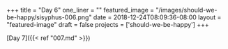 +++
title = "Day 6"
one_liner = ""
featured_image = "/images/should-we-be-happy/sisyphus-006.png"
date = 2018-12-24T08:09:36-08:00
layout = "featured-image"
draft = false
projects = ['should-we-be-happy']
+++

[Day 7]({{< ref "007.md" >}})
